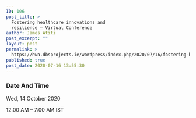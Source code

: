 ```yaml
---
ID: 106
post_title: >
  Fostering healthcare innovations and
  resilience – Virtual Conference
author: James Atiti
post_excerpt: ""
layout: post
permalink: >
  https://hwa.dbsprojects.ie/wordpress/index.php/2020/07/16/fostering-healthcare-innovations-and-resilience-virtual-conference/
published: true
post_date: 2020-07-16 13:55:30
---
```

<!-- wp:heading {"level":3} -->
<h3>Date And Time</h3>
<!-- /wp:heading -->

<!-- wp:paragraph -->
<p>Wed, 14 October 2020</p>
<!-- /wp:paragraph -->

<!-- wp:paragraph -->
<p>12:00 AM – 7:00 AM IST</p>
<!-- /wp:paragraph -->

<!-- wp:social-links -->
<ul class="wp-block-social-links"></ul>
<!-- /wp:social-links -->

<!-- wp:social-links -->
<ul class="wp-block-social-links"><!-- wp:social-link {"service":"twitter"} /-->

<!-- wp:social-link {"service":"instagram"} /-->

<!-- wp:social-link {"service":"linkedin"} /-->

<!-- wp:social-link {"service":"facebook"} /--></ul>
<!-- /wp:social-links -->